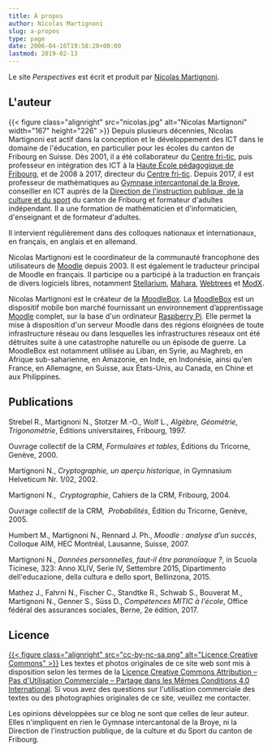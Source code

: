 ```yaml
---
title: À propos
author: Nicolas Martignoni
slug: a-propos
type: page
date: 2006-04-16T19:58:28+00:00
lastmod: 2019-02-13
---
```

Le site _Perspectives_ est écrit et produit par [Nicolas Martignoni](#l-auteur).

## L'auteur

{{< figure class="alignright" src="nicolas.jpg" alt="Nicolas Martignoni" width="167" height="226" >}}
Depuis plusieurs décennies, Nicolas Martignoni est actif dans la conception et le développement des ICT dans le domaine de l'éducation, en particulier pour les écoles du canton de Fribourg en Suisse. Dès 2001, il a été collaborateur du [Centre fri-tic](https://www.fri-tic.ch/), puis professeur en intégration des ICT à la [Haute École pédagogique de Fribourg](https://hepfr.ch/), et de 2008 à 2017, directeur du [Centre fri-tic](https://www.fri-tic.ch/). Depuis 2017, il est professeur de mathématiques au [Gymnase intercantonal de la Broye](https://www.gyb.ch/), conseiller en ICT auprès de la [Direction de l'instruction publique, de la culture et du sport](https://www.fr.ch/dics/) du canton de Fribourg et formateur d'adultes indépendant. Il a une formation de mathématicien et d'informaticien, d'enseignant et de formateur d'adultes.

Il intervient régulièrement dans des colloques nationaux et internationaux, en français, en anglais et en allemand.

Nicolas Martignoni est le coordinateur de la communauté francophone des utilisateurs de [Moodle](https://moodle.org) depuis 2003. Il est également le traducteur principal de Moodle en français. Il participe ou a participé à la traduction en français de divers logiciels libres, notamment [Stellarium](http://stellarium.org), [Mahara](https://mahara.org), [Webtrees](https://www.webtrees.net/) et [ModX](https://modx.com).

Nicolas Martignoni est le créateur de la [MoodleBox][1]. La [MoodleBox][1] est un dispositif mobile bon marché fournissant un environnement d’apprentissage [Moodle][2] complet, sur la base d'un ordinateur [Raspberry Pi](https://www.raspberrypi.org). Elle permet la mise à disposition d'un serveur Moodle dans des régions éloignées de toute infrastructure réseau ou dans lesquelles les infrastructures réseaux ont été détruites suite à une catastrophe naturelle ou un épisode de guerre. La MoodleBox est notamment utilisée au Liban, en Syrie, au Maghreb, en Afrique sub-saharienne, en Amazonie, en Inde, en Indonésie, ainsi qu'en France, en Allemagne, en Suisse, aux États-Unis, au Canada, en Chine et aux Philippines.

## Publications

Strebel R., Martignoni N., Stotzer M.-O., Wolf L., _Algèbre, Géométrie, Trigonométrie_, Éditions universitaires, Fribourg, 1997.

Ouvrage collectif de la CRM, _Formulaires et tables_, Éditions du Tricorne, Genève, 2000.

Martignoni N., _Cryptographie, un aperçu historique_, in Gymnasium Helveticum Nr. 1/02, 2002.

Martignoni N., _ Cryptographie_, Cahiers de la CRM, Fribourg, 2004.

Ouvrage collectif de la CRM, _ Probabilités_, Édition du Tricorne, Genève, 2005.

Humbert M., Martignoni N., Rennard J. Ph., _Moodle : analyse d’un succès_, Colloque AIM, HEC Montréal, Lausanne, Suisse, 2007.

Martignoni N., _Données personnelles, faut-il être paranoïaque ?_, in Scuola Ticinese, 323: Anno XLIV, Serie IV, Settembre 2015, Dipartimento dell'educazione, della cultura e dello sport, Bellinzona, 2015.

Mathez J., Fahrni N., Fischer C., Standtke R., Schwab S., Bouverat M., Martignoni N., Genner S., Süss D., _Compétences MITIC à l'école_, Office fédéral des assurances sociales, Berne, 2e édition, 2017.

## Licence

[{{< figure class="alignright"  src="cc-by-nc-sa.png" alt="Licence Creative Commons" >}}][3]
Les textes et photos originales de ce site web sont mis à disposition selon les termes de la [Licence Creative Commons Attribution – Pas d'Utilisation Commerciale – Partage dans les Mêmes Conditions 4.0 International][3]. Si vous avez des questions sur l'utilisation commerciale des textes ou des photographies originales de ce site, veuillez me contacter.

Les opinions développées sur ce blog ne sont que celles de leur auteur. Elles n'impliquent en rien le Gymnase intercantonal de la Broye, ni la Direction de l'instruction publique, de la culture et du Sport du canton de Fribourg.

 [1]: https://moodlebox.net
 [2]: https://moodle.org
 [3]: https://creativecommons.org/licenses/by-nc-sa/4.0/deed.fr

<!--more-->
